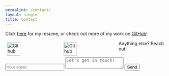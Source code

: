 ```yaml
---
permalink: /contact/
layout: single
title: Contact
---
```

<head>
<style>
/* Three image containers (use 25% for four, and 50% for two, etc) */
.column {
 float: left;
 width: 33.33%;
 padding: 5px;
}

/* Clear floats after image containers */
.row::after {
 content: "";
 clear: both;
 display: table;
} 
</style>
</head>

Click <a href="../assets/documents/resume.pdf" target="_blank">here</a> for my resume, or check out more of my work on [GitHub](https://www.github.com/jonwithers)!  

<div class="row">
 <div class="column">
   <a href="https://github.com/jonwithers?tab=repositories">
    <img src="/portfolio/assets/images/github.png" alt="Github logo" style="width:42px;height:42px;border:0;">
   </a>
 </div>
 <div class="column">
   <a href="https://linkedin.com/in/jon-withers">
    <img src="/portfolio/assets/images/linkedin.svg" alt="Github logo" style="width:42px;height:42px;border:0;">
   </a>
 </div>
</div>

Anything else? Reach out!

<form action="https://formspree.io/jon.s.withers@gmail.com" method="post">
  <input type="email" name="_replyto" placeholder="Your email">
  <textarea name="body" placeholder="Let's get in touch!"></textarea>
  <input type="submit" value="Send">
</form>
